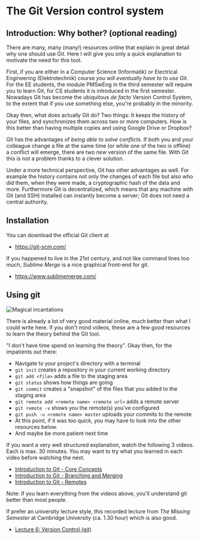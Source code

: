 # The Git Version control system

## Introduction: Why bother? (optional reading)

There are many, many (many!) resources online that explain in great detail why one should use Git. Here I will give you only a quick explanation to motivate the need for this tool.

First, if you are either in a Computer Science (Informatik) or Electrical Engineering (Elektrotechnik) course *you will eventually have to to use Git*. For the EE students, the module PMSwEng in the third semester will require you to learn Git, for CS students it is introduced in the first semester. Nowadays Git has become the ubiquitous *de facto* Version Control System, to the extent that if you use something else, you're probably in the minority.

Okay then, what does actually Git do? Two things: It keeps the history of your files, and synchronizes them across two or more computers. How is this better than having multiple copies and using Google Drive or Dropbox?

Git has the advantages of *being able to solve conflicts*. If both you and your colleague change a file at the same time (or while one of the two is offline) a conflict will emerge, there are two *new* version of the same file. With Git this is not a problem thanks to a clever solution.

Under a more technical perspective, Git has other advantages as well. For example the history contains not only the changes of each file but also who did them, when they were made, a cryptographic hash of the data and more. Furthermore Git is decentralized, which means that any machine with Git (and SSH) installed can instantly become a server; Git does not need a central authority.

## Installation

You can download the official Git client at

  - https://git-scm.com/

If you happened to live in the 21st century, and not like command lines too much, *Sublime Merge* is a nice graphical front-end for git.

  - https://www.sublimemerge.com/

## Using git

![Magical incantations](https://imgs.xkcd.com/comics/git.png)

There is already a lot of very good material online, much better than what I could write here. If you don't mind videos, these are a few good resources to learn the theory behind the Git tool.

"I don't have time spend on learning the theory". Okay then, for the impatients out there:

  - Navigate to your project's directory with a terminal
  - `git init` creates a repository in your current working directory
  - `git add <file>` adds a file to the staging area
  - `git status` shows how things are going
  - `git commit` creates a "snapshot" of the files that you added to the staging area
  - `git remote add <remote name> <remote url>` adds a remote server
  - `git remote -v` shows you the remote(s) you've configured
  - `git push -u <remote name> master` uploads your commits to the remote
  - At this point, if it was too quick, you may have to look into the other resources below.
  - And maybe be more patient next time

If you want a very well structured explanation, watch the following 3 videos. Each is max. 30 minutes. You may want to try what you learned in each video before watching the next.

  - [Introduction to Git - Core Concepts](https://youtu.be/uR6G2v_WsRA)
  - [Introduction to Git - Branching and Merging](https://youtu.be/FyAAIHHClqI)
  - [Introduction to Git - Remotes](https://youtu.be/Gg4bLk8cGNo)

Note: if you learn everything from the videos above, you'll understand git better than most people.

If prefer an university lecture style, this recorded lecture from *The Missing Semester* at Cambridge University (ca. 1.30 hour) which is also good.

 - [Lecture 6: Version Control (git)](https://youtu.be/2sjqTHE0zok)
